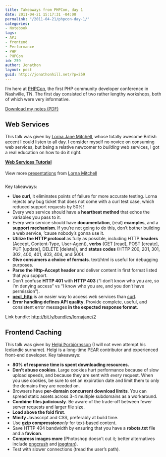 ```yaml
---
title: Takeaways from PHPCon, day 1
date: 2011-04-21 15:17:31 -04:00
permalink: "/2011-04-21/phpcon-day-1/"
categories:
- Notebook
tags:
- API
- frontend
- Performance
- PHP
- PHPCon
id: 259
author: Jonathon
layout: post
guid: http://jonathonhill.net/?p=259
---
```


I&#8217;m here at <a href="http://phpcon.org" target="_blank">PHPCon</a>, the first PHP community developer conference in Nashville, TN. The first day consisted of two rather lengthy workshops, both of which were very informative.

[Download my notes (PDF)](/wp-content/uploads/2011/04/PHPCon1.pdf "Notes from PHPCon '11, day 1")

## Web Services

This talk was given by <a href="http://www.lornajane.net/" target="_blank">Lorna Jane Mitchell</a>, whose totally awesome British accent I could listen to all day. I consider myself no novice on consuming web services, but being a relative newcomer to _building_ web services, I got a real education on how to do it right.

<div id="__ss_7668316" style="width: 425px;">
  <strong style="display: block; margin: 12px 0 4px;"><a title="Web Services Tutorial" href="http://www.slideshare.net/lornajane/web-services-tutorial">Web Services Tutorial</a></strong> </p> 
  
  <div style="padding: 5px 0 12px;">
    View more <a href="http://www.slideshare.net/">presentations</a> from <a href="http://www.slideshare.net/lornajane">Lorna Mitchell</a>
  </div>
</div>

Key takeaways:

  * **Use curl**, it eliminates points of failure for more accurate testing. Lorna rejects any bug ticket that does not come with a curl test case, which reduced support requests by 50%!
  * Every web service should have a **heartbeat method** that echos the variables you pass to it.
  * Every web service should have **documentation**, (real) **examples**, and a **support mechanism**. If you&#8217;re not going to do this, don&#8217;t bother building a web service, &#8217;cause nobody&#8217;s gonna use it.
  * **Utilize the HTTP protocol** as fully as possible, including HTTP **headers** (Accept, Content-Type, User-Agent), **verbs** (GET [read], POST [create], PUT [update], DELETE [delete]), and **status codes** (HTTP 200, 201, 301, 302, 400, 401, 403, 404, and 500).
  * **Give consumers a choice of formats**. text/html is useful for debugging purposes.
  * **Parse the Http-Accept header** and deliver content in first format listed that you support.
  * Don&#8217;t confuse **HTTP 401** with **HTTP 403** (&#8220;I don&#8217;t know who you are, so I&#8217;m denying access&#8221; vs &#8220;I know who you are, and you don&#8217;t have permission&#8221;).
  * <a title="PHP PECL HTTP module documentation" href="http://us.php.net/http" target="_blank"><strong>pecl_http</strong></a> is an easier way to access web services than <a title="PHP CURL module" href="http://us.php.net/manual/en/book.curl.php" target="_blank">curl</a>.
  * **Error handling defines API quality**. Provide complete, useful, and consistent error messages **in the expected response format**.

Link bundle: <a href="http://bit.ly/bundles/lornajane/2" target="_blank">http://bit.ly/bundles/lornajane/2</a>

## Frontend Caching

This talk was given by <a href="http://helgi.ws/" target="_blank">Helgi Þorbjörnsson</a> (I will not even attempt his Icelandic surname). Helgi is a long-time PEAR contributor and experienced front-end developer. Key takeaways:

  * **80% of response time is spent downloading resources.**
  * **Don&#8217;t abuse cookies**. Large cookies hurt performance because of slow upload speeds, and because they are sent with _every_ request. When you use cookies, be sure to set an expiration date and limit them to only the domains they are needed on.
  * Browsers have **per-domain concurrent download limits**. You can spread static assets across 3-4 multiple subdomains as a workaround.
  * **Combine files judiciously**. Be aware of the trade-off between fewer server requests and larger file size.
  * **Load above the fold first**.
  * **Minify** Javascript and CSS, preferably at build time.
  * Use **gzip compression**_only_ for text-based content.
  * Save HTTP 404 bandwidth by ensuring that you have a **robots.txt** file and a **favicon**.
  * **Compress images more** (Photoshop doesn&#8217;t cut it; better alternatives include <a href="http://pmt.sourceforge.net/" target="_blank">pngcrush</a> and <a href="http://jpegclub.org/jpegtran/" target="_blank">jpegtran</a>).
  * Test with slower connections (tread the user&#8217;s path).